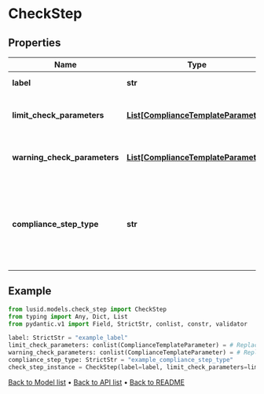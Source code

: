 # CheckStep

## Properties
Name | Type | Description | Notes
------------ | ------------- | ------------- | -------------
**label** | **str** | The label of the compliance step | 
**limit_check_parameters** | [**List[ComplianceTemplateParameter]**](ComplianceTemplateParameter.md) | Parameters required for an absolute limit check | 
**warning_check_parameters** | [**List[ComplianceTemplateParameter]**](ComplianceTemplateParameter.md) | Parameters required for a warning limit check | 
**compliance_step_type** | **str** | . The available values are: FilterStep, GroupByStep, GroupFilterStep, BranchStep, RecombineStep, CheckStep, PercentCheckStep | 
## Example

```python
from lusid.models.check_step import CheckStep
from typing import Any, Dict, List
from pydantic.v1 import Field, StrictStr, conlist, constr, validator

label: StrictStr = "example_label"
limit_check_parameters: conlist(ComplianceTemplateParameter) = # Replace with your value
warning_check_parameters: conlist(ComplianceTemplateParameter) = # Replace with your value
compliance_step_type: StrictStr = "example_compliance_step_type"
check_step_instance = CheckStep(label=label, limit_check_parameters=limit_check_parameters, warning_check_parameters=warning_check_parameters, compliance_step_type=compliance_step_type)

```

[Back to Model list](../README.md#documentation-for-models) &#8226; [Back to API list](../README.md#documentation-for-api-endpoints) &#8226; [Back to README](../README.md)

